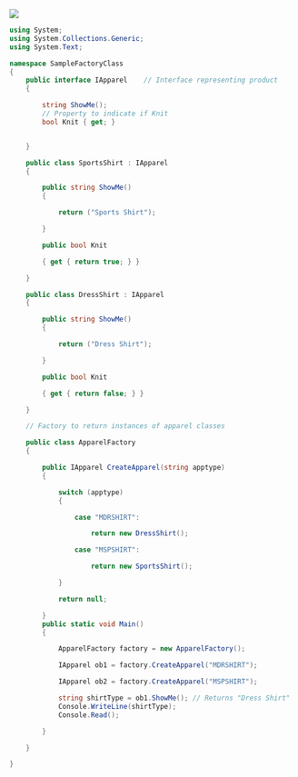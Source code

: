 
[![](http://3.bp.blogspot.com/_iY3Ra2OqpkA/SBesvCSxC5I/AAAAAAAAA_U/N7qKQzraazI/s400/ClassDiagram1.png)](https://www.blogger.com/blog/post/edit/6673695286148904603/2628405464949013845#)  
  

  
```csharp
using System;
using System.Collections.Generic;
using System.Text;

namespace SampleFactoryClass
{
	public interface IApparel    // Interface representing product  
	{

		string ShowMe();
		// Property to indicate if Knit  
		bool Knit { get; }


	}

	public class SportsShirt : IApparel
	{

		public string ShowMe()
		{

			return ("Sports Shirt");

		}

		public bool Knit

		{ get { return true; } }

	}

	public class DressShirt : IApparel
	{

		public string ShowMe()
		{

			return ("Dress Shirt");

		}

		public bool Knit

		{ get { return false; } }

	}

	// Factory to return instances of apparel classes  

	public class ApparelFactory
	{

		public IApparel CreateApparel(string apptype)
		{

			switch (apptype)
			{

				case "MDRSHIRT":

					return new DressShirt();

				case "MSPSHIRT":

					return new SportsShirt();

			}

			return null;

		}
		public static void Main()
		{

			ApparelFactory factory = new ApparelFactory();

			IApparel ob1 = factory.CreateApparel("MDRSHIRT");

			IApparel ob2 = factory.CreateApparel("MSPSHIRT");

			string shirtType = ob1.ShowMe(); // Returns "Dress Shirt"  
			Console.WriteLine(shirtType);
			Console.Read();

		}

	}

}
```
<!--stackedit_data:
eyJoaXN0b3J5IjpbLTMxNTY0ODU4OCwtODAwNTYxOTMwLC0xNz
I0MjMzMzc2LC0xNTY1NzEzOTgzLC0yMDY2NjU1NDc1LC05Mzg1
MTYyMzgsLTMzMjQ1NTM2M119
-->